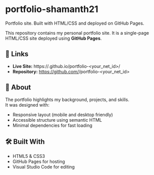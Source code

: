 # portfolio-shamanth21
Portfolio site. Built with HTML/CSS and deployed on GitHub Pages.

This repository contains my personal portfolio site. 
It is a single-page HTML/CSS site deployed using **GitHub Pages**.

## 🔗 Links
- **Live Site:** https://<your-username>.github.io/portfolio-<your_net_id>/
- **Repository:** https://github.com/<your-username>/portfolio-<your_net_id>

## 📄 About
The portfolio highlights my background, projects, and skills.  
It was designed with:
- Responsive layout (mobile and desktop friendly)  
- Accessible structure using semantic HTML  
- Minimal dependencies for fast loading  

## 🛠️ Built With
- HTML5 & CSS3  
- GitHub Pages for hosting  
- Visual Studio Code for editing  
